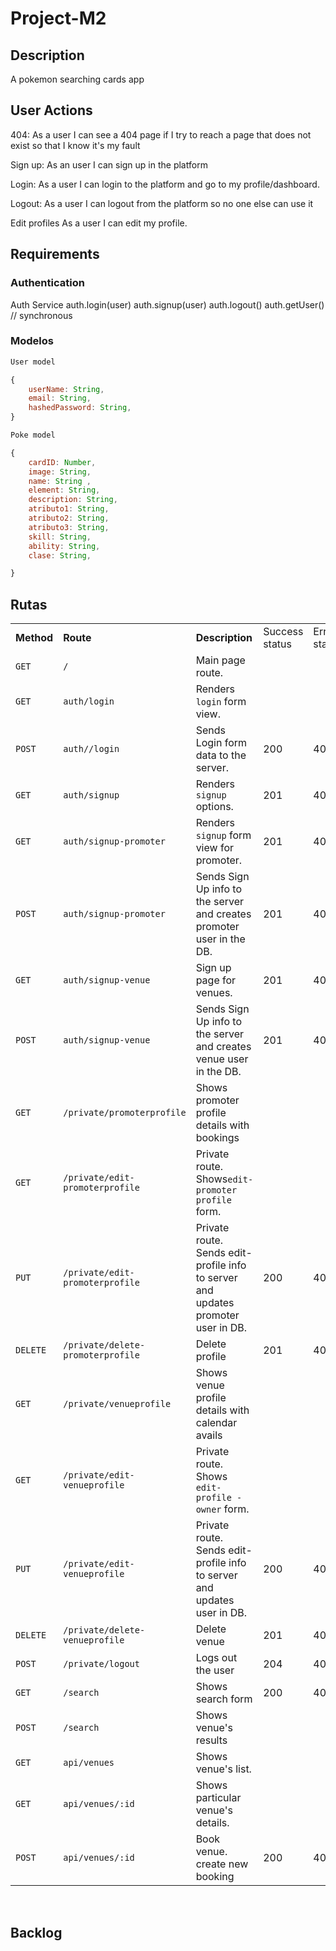 # Project-M2

## Description 

A pokemon searching cards app

## User Actions

404: As a user I can see a 404 page if I try to reach a page that does not exist so that I know it's my fault

Sign up: As an user I can sign up in the platform

Login: As a user I can login to the platform and go to my profile/dashboard.

Logout: As a user I can logout from the platform so no one else can use it

Edit profiles As a user I can edit my profile.

## Requirements
### Authentication
Auth Service
auth.login(user)
auth.signup(user)
auth.logout()
auth.getUser() // synchronous

### Modelos
```js
User model

{
    userName: String,
    email: String,
    hashedPassword: String,
}

Poke model

{ 
	cardID: Number,
	image: String,
	name: String ,
	element: String,
	description: String,
	atributo1: String,
	atributo2: String,
	atributo3: String,
	skill: String,
	ability: String,
	clase: String,

}
```

## Rutas


|            |                                     |                                                              |                |              |                        |
| ---------- | ----------------------------------- | ------------------------------------------------------------ | -------------- | ------------ | ---------------------- |
| **Method** | **Route**                           | **Description**                                              | Success status | Error status | Request - Body         |
| `GET`      | `/`                                 | Main page route.                                             |                |              |                        |
| `GET`      | `auth/login`                        | Renders `login` form view.                                   |                |              |                        |
| `POST`     | `auth//login`                       | Sends Login form data to the server.                         | 200            | 401          | { email, password }    |
| `GET`      | `auth/signup`                       | Renders `signup` options.                                    | 201            | 404          |                        |
| `GET`      | `auth/signup-promoter`              | Renders `signup` form view for promoter.                     | 201            | 404          |                        |
| `POST`     | `auth/signup-promoter`              | Sends Sign Up info to the server and creates promoter user in the DB. | 201            | 404          | { email, password }    |
| `GET`      | `auth/signup-venue`                 | Sign up page for venues.                                     | 201            | 404          |                        |
| `POST`     | `auth/signup-venue`                 | Sends Sign Up info to the server and creates  venue user in the DB. | 201            | 404          | { email, password }    |
| `GET`      | `/private/promoterprofile`          | Shows promoter profile details with bookings                 |                |              |                        |
| `GET`      | `/private/edit-promoterprofile`     | Private route. Shows`edit-promoter profile` form.            |                |              |                        |
| `PUT`      | `/private/edit-promoterprofile`     | Private route. Sends edit-profile info to server and updates promoter user in DB. | 200            | 400          | JSON                   |
| `DELETE`   | ``/private/delete-promoterprofile`` | Delete profile                                               | 201            | 400          | {id}                   |
| `GET`      | `/private/venueprofile`             | Shows venue profile details with calendar avails             |                |              |                        |
| `GET`      | `/private/edit-venueprofile`        | Private route. Shows `edit-profile -owner` form.             |                |              |                        |
| `PUT`      | `/private/edit-venueprofile`        | Private route. Sends edit-profile info to server and updates user in DB. | 200            | 400          | JSON                   |
| `DELETE`   | ``/private/delete-venueprofile``    | Delete venue                                                 | 201            | 400          | {id}                   |
| `POST`     | `/private/logout`                   | Logs out the user                                            | 204            | 400          |                        |
| `GET`      | `/search`                           | Shows search form                                            | 200            | 400          |                        |
| `POST`     | `/search`                           | Shows venue's results                                        |                |              | {city, capacity, date} |
| `GET`      | `api/venues`                        | Shows venue's list.                                          |                |              |                        |
| `GET`      | `api/venues/:id`                    | Shows particular venue's details.                            |                |              |                        |
| `POST`     | `api/venues/:id`                    | Book venue. create new booking                               | 200            | 404          | JSON                   |

<br>

## Backlog




